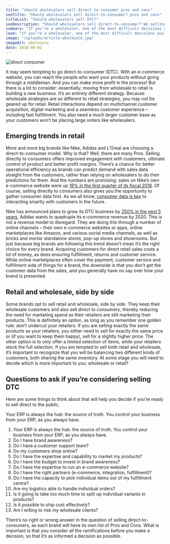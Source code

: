```yaml
---
title: "should wholesalers sell direct to consumer pros and cons"
seoTitle: "Should wholesalers sell direct-to-consumer? pros and cons"
titleList: "Should wholesalers sell DTC?"
seoDescription: "Should wholesalers sell direct-to-consumer? We outline the Pros and Cons: there are a number of things to consider and some important questions to ask."
summary: "If you’re a wholesaler, one of the most difficult decisions you’ll have to make in the future is whether to sell directly to the consumer or not. We outline the Pros and Cons."
lead: "If you’re a wholesaler, one of the most difficult decisions you’ll have to make in the future is whether to sell directly to the consumer or not. There are a number of things to consider and some important questions to ask before you make a decision."
image: "/uploads/article-wholesale.jpg"
imageAlt: wholesale
date: 2018-08-02
---
```


![direct consumer](/uploads/article-direct-to-consumer.jpg)

It may seem tempting to go direct-to-consumer (DTC). With an e-commerce website, you can reach the people who want your products without going through a middleman. And you can make more profit in the process! But there is a lot to consider: essentially, moving from wholesale to retail is building a new business. It’s an entirely different strategy. Because wholesale strategies are so different to retail strategies, you may not be geared up for retail. Retail interactions depend on multichannel customer acquisition, digital marketing and a seamless customer experience – including fast fulfillment. You also need a much larger customer base as your customers won’t be placing large orders like wholesalers.

## Emerging trends in retail

More and more big brands like Nike, Adidas and L’Oreal are choosing a direct-to-consumer model. Why is that? Well, there are many Pros. Selling directly to consumers offers improved engagement with customers, ultimate control of product and better profit margins. There’s a chance for better operational efficiency as brands can predict demand with sales data straight from the customers, rather than relying on wholesalers to do their predictions for them. And the numbers are promising: sales on Nike’s own e-commerce website were up [19% in the first quarter of its fiscal 2018](https://www.digitalcommerce360.com/2017/09/29/nike-drives-deeper-direct-consumer-model/). Of course, selling directly to consumers also gives you the opportunity to gather consumer data first. As we all know, [consumer data is key](http://strategyonline.ca/2018/02/27/data-is-the-key-to-future-consumer-interaction/) to interacting smartly with customers in the future.

Nike has announced plans to grow its DTC business by [250% in the next 5 years](https://www.fungglobalretailtech.com/research/deep-dive-going-direct-consumer-way-forward-retail/), Adidas wants to quadruple its e-commerce revenue by 2020. This is not a revenue model to disregard. They are doing this through a number of online channels – their own e-commerce websites or apps, online marketplaces like Amazon, and various social media channels, as well as bricks and mortar standalone stores, pop-up stores and showrooms.
But just because big brands are following this trend doesn’t mean it’s the right choice for every brand. Acquiring customers for direct retail sales costs a lot of money, as does ensuring fulfillment, returns and customer service. While online marketplaces often cover the payment, customer service and fulfillment side of things for a brand, the downside is that you don’t get the customer data from the sales, and you generally have no say over how your brand is presented.

## Retail and wholesale, side by side

Some brands opt to sell retail and wholesale, side by side. They keep their wholesale customers and also sell direct to consumers, thereby reducing the need for marketing spend as their retailers are still marketing their products. This is definitely an option, as long as you remember one golden rule: don’t undercut your retailers. If you are selling exactly the same products as your retailers, you either need to sell for exactly the same price or (if you want to keep them happy), sell for a slightly higher price. The other option is to only offer a limited selection of items, while your retailers stock the full selection. If you are tempted to sell both retail and wholesale, it’s important to recognize that you will be balancing two different kinds of customers, both sharing the same inventory. At some stage you will need to decide which is more important to you: wholesale or retail?

## Questions to ask if you’re considering selling DTC

Here are some things to think about that will help you decide if you’re ready to sell direct to the public.

Your ERP is always the hub: the source of truth. You control your business from your ERP, as you always have.

1.  Your ERP is always the hub: the source of truth. You control your business from your ERP, as you always have.
2.  Do I have brand awareness?
3.  Do I have a customer support team?
4.  Do my customers shop online?
5.  Do I have the expertise and capability to market my products?
6.  Do I have the budget to invest in brand awareness?
7.  Do I have the expertise to run an e-commerce website?
8.  Do I have the right partners (e-commerce, integration, fulfillment)?
9.  Do I have the capacity to pick individual items out of my fulfillment centre?
10.  Are my logistics able to handle individual orders?
11.  Is it going to take too much time to split up individual variants in products?
12.  Is it possible to ship cost effectively?
13.  Am I willing to risk my wholesale clients?

There’s no right or wrong answer in the question of selling direct-to-consumers, as each brand will have its own list of Pros and Cons. What is important is that you consider all the ramifications before you make a decision, so that it’s as informed a decision as possible.

